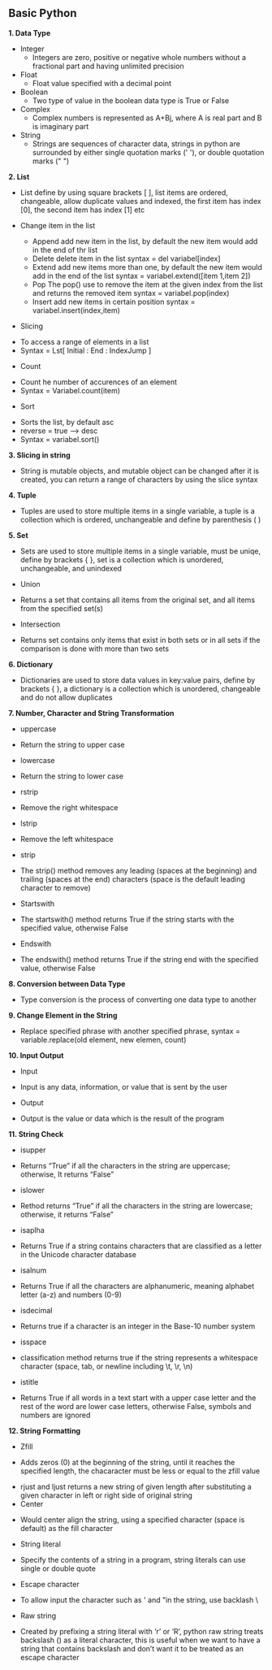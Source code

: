 ## Basic Python

**1. Data Type**
- Integer
  * Integers are zero, positive or negative whole numbers without a fractional part and having unlimited precision
- Float
  * Float value specified with a decimal point
- Boolean
  * Two type of value in the boolean data type is True or False
- Complex
  * Complex numbers is represented as A+Bj, where A is real part and B is imaginary part
- String
  * Strings are sequences of character data, strings in python are surrounded by either single quotation marks (' '), or double quotation marks (" ")

**2. List**
- List define by using square brackets [ ], list items are ordered, changeable, allow duplicate values and indexed, the first item has index [0], the second item has index [1] etc

- Change item in the list
  * Append
    add new item in the list, by default the new item would add in the end of thr list
  * Delete
    delete item in the list
    syntax = del variabel[index]
  * Extend
    add new items more than one, by default the new item would add in the end of the list
    syntax = variabel.extend([item 1,item 2])
  * Pop
    The pop() use to remove the item at the given index from the list and returns the removed item
    syntax = variabel.pop(index)
  * Insert
    add new items in certain position
    syntax = variabel.insert(index,item)
- Slicing
* To access a range of elements in a list
* Syntax = Lst[ Initial : End : IndexJump ]
- Count
* Count he number of accurences of an element
* Syntax = Variabel.count(item)
- Sort
* Sorts the list, by default asc
* reverse = true --> desc
* Syntax = variabel.sort()

**3. Slicing in string**
- String is mutable objects, and mutable object can be changed after it is created, you can return a range of characters by using the slice syntax

**4. Tuple**
- Tuples are used to store multiple items in a single variable, a tuple is a collection which is ordered, unchangeable and define by parenthesis ( )

**5. Set**
- Sets are used to store multiple items in a single variable, must be uniqe, define by brackets { }, set is a collection which is unordered, unchangeable, and unindexed

- Union
* Returns a set that contains all items from the original set, and all items from the specified set(s)

- Intersection
* Returns set contains only items that exist in both sets or in all sets if the comparison is done with more than two sets

**6. Dictionary**
- Dictionaries are used to store data values in key:value pairs, define by brackets { }, a dictionary is a collection which is unordered, changeable and do not allow duplicates

**7. Number, Character and String Transformation**
- uppercase
* Return the string to upper case
- lowercase
* Return the string to lower case
- rstrip
* Remove the right whitespace
- lstrip
* Remove the left whitespace
- strip
* The strip() method removes any leading (spaces at the beginning) and trailing (spaces at the end) characters (space is the default leading character to remove)
- Startswith
* The startswith() method returns True if the string starts with the specified value, otherwise False
- Endswith
* The endswith() method returns True if the string end with the specified value, otherwise False

**8. Conversion between Data Type**
- Type conversion is the process of converting one data type to another

**9. Change Element in the String**
- Replace specified phrase with another specified phrase, syntax = variable.replace(old element, new elemen, count)

**10. Input Output**
- Input
* Input is any data, information, or value that is sent by the user
- Output
* Output is the value or data which is the result of the program

**11. String Check**
- isupper
* Returns “True” if all the characters in the string are uppercase; otherwise, It returns “False”
- islower
* Rethod returns “True” if all the characters in the string are lowercase; otherwise, it returns “False”
- isaplha
* Returns True if a string contains characters that are classified as a letter in the Unicode character database
- isalnum
* Returns True if all the characters are alphanumeric, meaning alphabet letter (a-z) and numbers (0-9)
- isdecimal
* Returns true if a character is an integer in the Base-10 number system
- isspace
* classification method returns true if the string represents a whitespace character (space, tab, or newline including \t, \r, \n)
- istitle
* Returns True if all words in a text start with a upper case letter and the rest of the word are lower case letters, otherwise False, symbols and numbers are ignored

**12. String Formatting**
- Zfill
* Adds zeros (0) at the beginning of the string, until it reaches the specified length, the chacaracter must be less or equal to the zfill value
- rjust and ljust
returns a new string of given length after substituting a given character in left or right side of original string
- Center
* Would center align the string, using a specified character (space is default) as the fill character
- String literal
* Specify the contents of a string in a program, string literals can use single or double quote
- Escape character
* To allow input the character such as ' and "in the string, use backlash \
- Raw string
* Created by prefixing a string literal with ‘r’ or ‘R’, python raw string treats backslash () as a literal character, this is useful when we want to have a string that contains backslash and don’t want it to be treated as an escape character

    
